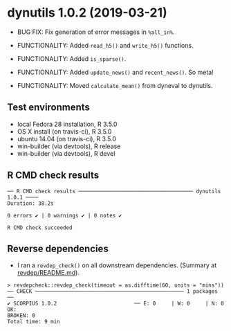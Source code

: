 # dynutils 1.0.2 (2019-03-21)

 * BUG FIX: Fix generation of error messages in `%all_in%`.
 
 * FUNCTIONALITY: Added `read_h5()` and `write_h5()` functions.
 
 * FUNCTIONALITY: Added `is_sparse()`.
 
 * FUNCTIONALITY: Added `update_news()` and `recent_news()`. So meta!
 
 * FUNCTIONALITY: Moved `calculate_mean()` from dyneval to dynutils.

## Test environments
* local Fedora 28 installation, R 3.5.0
* OS X install (on travis-ci), R 3.5.0
* ubuntu 14.04 (on travis-ci), R 3.5.0
* win-builder (via devtools), R release
* win-builder (via devtools), R devel

## R CMD check results
```
── R CMD check results ───────────────────────────────────── dynutils 1.0.1 ────
Duration: 38.2s

0 errors ✔ | 0 warnings ✔ | 0 notes ✔

R CMD check succeeded
```

## Reverse dependencies

* I ran a `revdep_check()` on all downstream dependencies.
  (Summary at [revdep/README.md](revdep/README.md)). 
  
```
> revdepcheck::revdep_check(timeout = as.difftime(60, units = "mins"))
── CHECK ──────────────────────────────────────────────── 1 packages ──
✔ SCORPIUS 1.0.2                         ── E: 0     | W: 0     | N: 0                                                                                                                   
OK:                                                                                                                                                                                    
BROKEN: 0
Total time: 9 min
```
